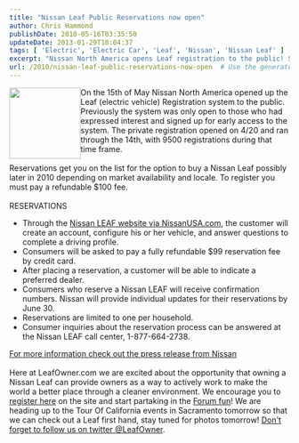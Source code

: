 ```yaml
---
title: "Nissan Leaf Public Reservations now open"
author: Chris Hammond
publishDate: 2010-05-16T03:35:50
updateDate: 2013-01-29T10:04:37
tags: [ 'Electric', 'Electric Car', 'Leaf', 'Nissan', 'Nissan Leaf' ]
excerpt: "Nissan North America opens Leaf registration to the public! Secure your spot for a Nissan Leaf by paying a refundable fee. Get all the details here."
url: /2010/nissan-leaf-public-reservations-now-open  # Use the generated URL with year
---
```

<img alt="" src="https://nissanmedia.iconicweb.com/mediasite/libraryImages/nov09_LEAF003__thumb.jpg" style="border:   none;  width: 128px; float: left;" /> On the 15th of May Nissan North America opened up the Leaf (electric vehicle) Registration system to the public. Previously the system was only open to those who had expressed interest and signed up for early access to the system.&nbsp;The private registration opened on 4/20 and ran through the 14th, with 9500 registrations during that time frame. <br /> <br /> Reservations get you on the list for the option to buy a Nissan Leaf possibly later in 2010 depending on market availability and locale. To register you must pay a refundable $100 fee.&nbsp;<br /> <br /> RESERVATIONS<br /> <ul>     <li>Through the <a href="https://www.nissanusa.com/leaf-electric-car/">Nissan LEAF website via NissanUSA.com</a>, the customer will create an account, configure his or her vehicle, and answer questions to complete a driving profile.</li>     <li>Consumers will be asked to pay a fully refundable $99 reservation fee by credit card.</li>     <li>After placing a reservation, a customer will be able to indicate a preferred dealer.&nbsp;</li>     <li>Consumers who reserve a Nissan LEAF will receive confirmation numbers. Nissan will provide individual updates for their reservations by June 30.&nbsp;</li>     <li>Reservations are limited to one per household.&nbsp;</li>     <li>Consumer inquiries about the reservation process can be answered at the Nissan LEAF call center, 1-877-664-2738.</li> </ul> <a href="https://www.nissannews.com/newsrelease.do?id=1622&amp;mid=1" target="_blank">For more information check out the press release from Nissan</a><br /> <br /> Here at LeafOwner.com we are excited about the opportunity that owning a Nissan Leaf can provide owners as a way to actively work to make the world a better place through a cleaner environment. We encourage you to <a href="https://www.leafowner.com/?ctl=register">register here</a> on the site and start partaking in the <a href="https://www.leafowner.com/Forums.aspx">Forum fun</a>! We are heading up to the Tour Of California events in Sacramento tomorrow so that we can check out a Leaf first hand, stay tuned for photos tomorrow! <a href="https://twitter.com/leafowner/">Don't forget to follow us on twitter @LeafOwner</a>.

